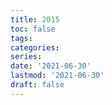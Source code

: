 ```yaml
---
title: 2015
toc: false
tags:
categories: 
series:
date: '2021-06-30'
lastmod: '2021-06-30'
draft: false
---
```

